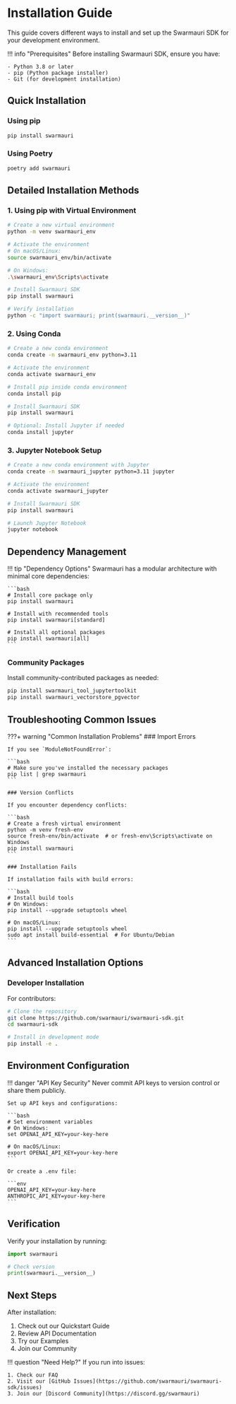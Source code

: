 # Installation Guide

This guide covers different ways to install and set up the Swarmauri SDK for your development environment.

!!! info "Prerequisites"
    Before installing Swarmauri SDK, ensure you have:

    - Python 3.8 or later
    - pip (Python package installer)
    - Git (for development installation)

## Quick Installation

### Using pip

```bash
pip install swarmauri
```

### Using Poetry

```bash
poetry add swarmauri
```

## Detailed Installation Methods

### 1. Using pip with Virtual Environment

```bash
# Create a new virtual environment
python -m venv swarmauri_env

# Activate the environment
# On macOS/Linux:
source swarmauri_env/bin/activate

# On Windows:
.\swarmauri_env\Scripts\activate

# Install Swarmauri SDK
pip install swarmauri

# Verify installation
python -c "import swarmauri; print(swarmauri.__version__)"
```

### 2. Using Conda

```bash
# Create a new conda environment
conda create -n swarmauri_env python=3.11

# Activate the environment
conda activate swarmauri_env

# Install pip inside conda environment
conda install pip

# Install Swarmauri SDK
pip install swarmauri

# Optional: Install Jupyter if needed
conda install jupyter
```

### 3. Jupyter Notebook Setup

```bash
# Create a new conda environment with Jupyter
conda create -n swarmauri_jupyter python=3.11 jupyter

# Activate the environment
conda activate swarmauri_jupyter

# Install Swarmauri SDK
pip install swarmauri

# Launch Jupyter Notebook
jupyter notebook
```

## Dependency Management

!!! tip "Dependency Options"
    Swarmauri has a modular architecture with minimal core dependencies:

    ```bash
    # Install core package only
    pip install swarmauri

    # Install with recommended tools
    pip install swarmauri[standard]

    # Install all optional packages
    pip install swarmauri[all]
    ```

### Community Packages

Install community-contributed packages as needed:

```bash
pip install swarmauri_tool_jupytertoolkit
pip install swarmauri_vectorstore_pgvector
```

## Troubleshooting Common Issues

???+ warning "Common Installation Problems" 
    ### Import Errors

    If you see `ModuleNotFoundError`:

    ```bash
    # Make sure you've installed the necessary packages
    pip list | grep swarmauri
    ```

    ### Version Conflicts

    If you encounter dependency conflicts:

    ```bash
    # Create a fresh virtual environment
    python -m venv fresh-env
    source fresh-env/bin/activate  # or fresh-env\Scripts\activate on Windows
    pip install swarmauri
    ```

    ### Installation Fails

    If installation fails with build errors:

    ```bash
    # Install build tools
    # On Windows:
    pip install --upgrade setuptools wheel

    # On macOS/Linux:
    pip install --upgrade setuptools wheel
    sudo apt install build-essential  # For Ubuntu/Debian
    ```

## Advanced Installation Options

### Developer Installation

For contributors:

```bash
# Clone the repository
git clone https://github.com/swarmauri/swarmauri-sdk.git
cd swarmauri-sdk

# Install in development mode
pip install -e .
```

## Environment Configuration

!!! danger "API Key Security"
    Never commit API keys to version control or share them publicly.

    Set up API keys and configurations:

    ```bash
    # Set environment variables
    # On Windows:
    set OPENAI_API_KEY=your-key-here

    # On macOS/Linux:
    export OPENAI_API_KEY=your-key-here
    ```

    Or create a .env file:

    ```env
    OPENAI_API_KEY=your-key-here
    ANTHROPIC_API_KEY=your-key-here
    ```

## Verification

Verify your installation by running:

```python
import swarmauri

# Check version
print(swarmauri.__version__)
```

## Next Steps

After installation:

1. Check out our Quickstart Guide
2. Review API Documentation
3. Try our Examples
4. Join our Community

!!! question "Need Help?"
    If you run into issues:

    1. Check our FAQ
    2. Visit our [GitHub Issues](https://github.com/swarmauri/swarmauri-sdk/issues)
    3. Join our [Discord Community](https://discord.gg/swarmauri)
